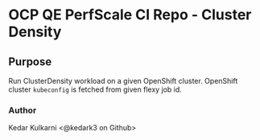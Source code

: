 # OCP QE PerfScale CI Repo - Cluster Density


## Purpose

Run ClusterDensity workload on a given OpenShift cluster. OpenShift cluster `kubeconfig` is fetched from given flexy job id.

### Author
Kedar Kulkarni <@kedark3 on Github>